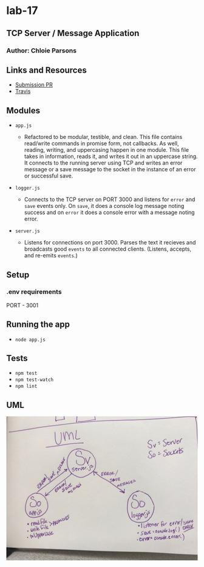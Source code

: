 # lab-17
## TCP Server / Message Application

### Author: Chloie Parsons 

##  Links and Resources
* [Submission PR](https://github.com/chloieparsons-401-advanced-javascript/lab-17/pull/1)
* [Travis](https://www.travis-ci.com/chloieparsons-401-advanced-javascript/lab-17)


## Modules
* ```app.js``` 
  - Refactored to be modular, testible, and clean. This file contains read/write commands in promise form, not callbacks. As well, reading, writing, and uppercasing happen in one module. This file takes in information, reads it, and writes it out in an uppercase string. It connects to the running server using TCP and writes an error message or a save message to the socket in the instance of an error or successful save.

* ```logger.js```
  - Connects to the TCP server on PORT 3000 and listens for ```error``` and ```save``` events only. On ```save```, it does a console log message noting success and on ```error``` it does a console error with a message noting error.

* ```server.js```
  - Listens for connections on port 3000. Parses the text it recieves and broadcasts good ```events``` to all connected clients. (Listens, accepts, and re-emits ```events```.)

## Setup
### .env requirements
PORT - 3001

## Running the app
* ```node app.js```

## Tests
* ```npm test```
* ```npm test-watch```
* ```npm lint```

## UML
![TCP](./assets/TCP_UML.JPG)